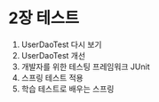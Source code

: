 # 2장 테스트

1. UserDaoTest 다시 보기
2. UserDaoTest 개선
3. 개발자를 위한 테스팅 프레임워크 JUnit
4. 스프링 테스트 적용
5. 학습 테스트로 배우는 스프링
